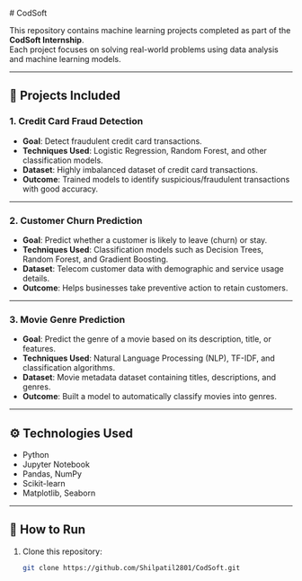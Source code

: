 #   C o d S o f t 


This repository contains machine learning projects completed as part of the **CodSoft Internship**.  
Each project focuses on solving real-world problems using data analysis and machine learning models.

---

## 📂 Projects Included

### 1. Credit Card Fraud Detection
- **Goal**: Detect fraudulent credit card transactions.
- **Techniques Used**: Logistic Regression, Random Forest, and other classification models.
- **Dataset**: Highly imbalanced dataset of credit card transactions.
- **Outcome**: Trained models to identify suspicious/fraudulent transactions with good accuracy.

---

### 2. Customer Churn Prediction
- **Goal**: Predict whether a customer is likely to leave (churn) or stay.
- **Techniques Used**: Classification models such as Decision Trees, Random Forest, and Gradient Boosting.
- **Dataset**: Telecom customer data with demographic and service usage details.
- **Outcome**: Helps businesses take preventive action to retain customers.

---

### 3. Movie Genre Prediction
- **Goal**: Predict the genre of a movie based on its description, title, or features.
- **Techniques Used**: Natural Language Processing (NLP), TF-IDF, and classification algorithms.
- **Dataset**: Movie metadata dataset containing titles, descriptions, and genres.
- **Outcome**: Built a model to automatically classify movies into genres.

---

## ⚙️ Technologies Used
- Python
- Jupyter Notebook
- Pandas, NumPy
- Scikit-learn
- Matplotlib, Seaborn

---

## 🚀 How to Run
1. Clone this repository:
   ```bash
   git clone https://github.com/Shilpatil2801/CodSoft.git

 
 
